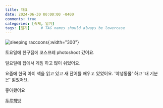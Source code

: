 ```yaml
---
title: 자요
date: 2024-06-30 00:00:00 -0400
comments: true
categories: [숙제, 일기]
tags: [일기]     # TAG names should always be lowercase
---
```


![sleeping raccoons](https://encrypted-tbn0.gstatic.com/images?q=tbn:ANd9GcTfYb0LmBaV6lo9nNsmn0sLlO2aaGD0a9t81w&s){:width="300"}

토요일에 친구집에 코스프레 photoshoot 갔어요. 

일요일에 집에서 게임 하고 많이 쉬었어요. 

요즘에 한국 아이 책을 읽고 있고 새 단어를 배우고 있었어요. '야생동물' 하고 '내 기분은' 읽었어요.

좋아했어요

[두루책방](http://xn--hu1b40go5ck8x.com/)